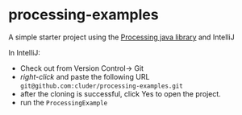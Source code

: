 # processing-examples
A simple starter project using the [Processing java library](https://processing.org/) and IntelliJ


In IntelliJ:
* Check out from Version Control-> Git
* _right-click_ and paste the following URL `git@github.com:cluder/processing-examples.git` 
* after the cloning is successful, click Yes to open the project.
* run the `ProcessingExample`

